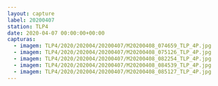 ```yaml
---
layout: capture
label: 20200407
station: TLP4
date: 2020-04-07 00:00:00+00:00
capturas:
  - imagem: TLP4/2020/202004/20200407/M20200408_074659_TLP_4P.jpg
  - imagem: TLP4/2020/202004/20200407/M20200408_075126_TLP_4P.jpg
  - imagem: TLP4/2020/202004/20200407/M20200408_082254_TLP_4P.jpg
  - imagem: TLP4/2020/202004/20200407/M20200408_084539_TLP_4P.jpg
  - imagem: TLP4/2020/202004/20200407/M20200408_085127_TLP_4P.jpg
---
```


